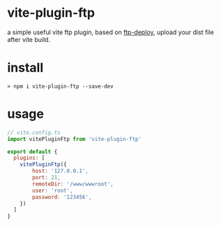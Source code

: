 # vite-plugin-ftp
a simple useful vite ftp plugin, based on [ftp-deploy](https://github.com/simonh1000/ftp-deploy), upload your dist file after vite build.

# install
```
> npm i vite-plugin-ftp --save-dev
```

# usage

```js
// vite.config.ts
import vitePluginFtp from 'vite-plugin-ftp'

export default {
  plugins: [
    vitePluginFtp({
        host: '127.0.0.1',
        port: 21,
        remoteDir: '/www/wwwroot',
        user: 'root',
        password: '123456',
    })
  ]
}
```